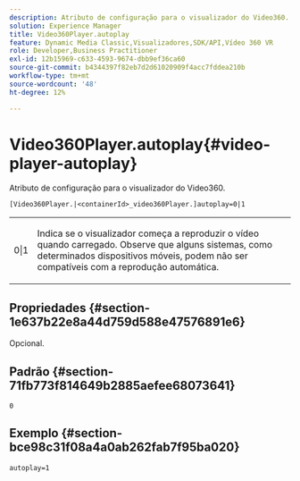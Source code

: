 ```yaml
---
description: Atributo de configuração para o visualizador do Video360.
solution: Experience Manager
title: Video360Player.autoplay
feature: Dynamic Media Classic,Visualizadores,SDK/API,Vídeo 360 VR
role: Developer,Business Practitioner
exl-id: 12b15969-c633-4593-9674-dbb9ef36ca60
source-git-commit: b4344397f82eb7d2d61020909f4acc7fddea210b
workflow-type: tm+mt
source-wordcount: '48'
ht-degree: 12%

---
```


# Video360Player.autoplay{#video-player-autoplay}

Atributo de configuração para o visualizador do Video360.

`[Video360Player.|<containerId>_video360Player.]autoplay=0|1`

<table id="table_441553CD34C94A58A9D7CBF772DEDDB6"> 
 <tbody> 
  <tr> 
   <td colname="col1"> <p> <span class="codeph"> 0|1  </span> </p> </td> 
   <td colname="col2"> <p> Indica se o visualizador começa a reproduzir o vídeo quando carregado. Observe que alguns sistemas, como determinados dispositivos móveis, podem não ser compatíveis com a reprodução automática. </p> </td> 
  </tr> 
 </tbody> 
</table>

## Propriedades {#section-1e637b22e8a44d759d588e47576891e6}

Opcional.

## Padrão {#section-71fb773f814649b2885aefee68073641}

`0`

## Exemplo {#section-bce98c31f08a4a0ab262fab7f95ba020}

```
autoplay=1
```

